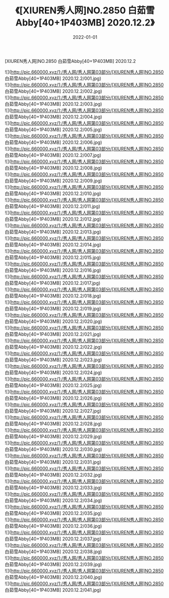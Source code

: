﻿---
layout: post
title:  《[XIUREN秀人网]NO.2850 白茹雪Abby[40+1P403MB] 2020.12.2》
date:   2022-01-01
img: http://pic.660000.xyz/1:/秀人网/秀人网第03部分/[XIUREN秀人网]NO.2850 白茹雪Abby[40+1P403MB] 2020.12.2/000.jpg
categories: [美女, 清纯, 唯美]
---

[XIUREN秀人网]NO.2850 白茹雪Abby[40+1P403MB] 2020.12.2

 ![](http://pic.660000.xyz/1:/秀人网/秀人网第03部分/[XIUREN秀人网]NO.2850 白茹雪Abby[40+1P403MB] 2020.12.2/001.jpg) <br>![](http://pic.660000.xyz/1:/秀人网/秀人网第03部分/[XIUREN秀人网]NO.2850 白茹雪Abby[40+1P403MB] 2020.12.2/002.jpg) <br>![](http://pic.660000.xyz/1:/秀人网/秀人网第03部分/[XIUREN秀人网]NO.2850 白茹雪Abby[40+1P403MB] 2020.12.2/003.jpg) <br>![](http://pic.660000.xyz/1:/秀人网/秀人网第03部分/[XIUREN秀人网]NO.2850 白茹雪Abby[40+1P403MB] 2020.12.2/004.jpg) <br>![](http://pic.660000.xyz/1:/秀人网/秀人网第03部分/[XIUREN秀人网]NO.2850 白茹雪Abby[40+1P403MB] 2020.12.2/005.jpg) <br>![](http://pic.660000.xyz/1:/秀人网/秀人网第03部分/[XIUREN秀人网]NO.2850 白茹雪Abby[40+1P403MB] 2020.12.2/006.jpg) <br>![](http://pic.660000.xyz/1:/秀人网/秀人网第03部分/[XIUREN秀人网]NO.2850 白茹雪Abby[40+1P403MB] 2020.12.2/007.jpg) <br>![](http://pic.660000.xyz/1:/秀人网/秀人网第03部分/[XIUREN秀人网]NO.2850 白茹雪Abby[40+1P403MB] 2020.12.2/008.jpg) <br>![](http://pic.660000.xyz/1:/秀人网/秀人网第03部分/[XIUREN秀人网]NO.2850 白茹雪Abby[40+1P403MB] 2020.12.2/009.jpg) <br>![](http://pic.660000.xyz/1:/秀人网/秀人网第03部分/[XIUREN秀人网]NO.2850 白茹雪Abby[40+1P403MB] 2020.12.2/010.jpg) <br>![](http://pic.660000.xyz/1:/秀人网/秀人网第03部分/[XIUREN秀人网]NO.2850 白茹雪Abby[40+1P403MB] 2020.12.2/011.jpg) <br>![](http://pic.660000.xyz/1:/秀人网/秀人网第03部分/[XIUREN秀人网]NO.2850 白茹雪Abby[40+1P403MB] 2020.12.2/012.jpg) <br>![](http://pic.660000.xyz/1:/秀人网/秀人网第03部分/[XIUREN秀人网]NO.2850 白茹雪Abby[40+1P403MB] 2020.12.2/013.jpg) <br>![](http://pic.660000.xyz/1:/秀人网/秀人网第03部分/[XIUREN秀人网]NO.2850 白茹雪Abby[40+1P403MB] 2020.12.2/014.jpg) <br>![](http://pic.660000.xyz/1:/秀人网/秀人网第03部分/[XIUREN秀人网]NO.2850 白茹雪Abby[40+1P403MB] 2020.12.2/015.jpg) <br>![](http://pic.660000.xyz/1:/秀人网/秀人网第03部分/[XIUREN秀人网]NO.2850 白茹雪Abby[40+1P403MB] 2020.12.2/016.jpg) <br>![](http://pic.660000.xyz/1:/秀人网/秀人网第03部分/[XIUREN秀人网]NO.2850 白茹雪Abby[40+1P403MB] 2020.12.2/017.jpg) <br>![](http://pic.660000.xyz/1:/秀人网/秀人网第03部分/[XIUREN秀人网]NO.2850 白茹雪Abby[40+1P403MB] 2020.12.2/018.jpg) <br>![](http://pic.660000.xyz/1:/秀人网/秀人网第03部分/[XIUREN秀人网]NO.2850 白茹雪Abby[40+1P403MB] 2020.12.2/019.jpg) <br>![](http://pic.660000.xyz/1:/秀人网/秀人网第03部分/[XIUREN秀人网]NO.2850 白茹雪Abby[40+1P403MB] 2020.12.2/020.jpg) <br>![](http://pic.660000.xyz/1:/秀人网/秀人网第03部分/[XIUREN秀人网]NO.2850 白茹雪Abby[40+1P403MB] 2020.12.2/021.jpg) <br>![](http://pic.660000.xyz/1:/秀人网/秀人网第03部分/[XIUREN秀人网]NO.2850 白茹雪Abby[40+1P403MB] 2020.12.2/022.jpg) <br>![](http://pic.660000.xyz/1:/秀人网/秀人网第03部分/[XIUREN秀人网]NO.2850 白茹雪Abby[40+1P403MB] 2020.12.2/023.jpg) <br>![](http://pic.660000.xyz/1:/秀人网/秀人网第03部分/[XIUREN秀人网]NO.2850 白茹雪Abby[40+1P403MB] 2020.12.2/024.jpg) <br>![](http://pic.660000.xyz/1:/秀人网/秀人网第03部分/[XIUREN秀人网]NO.2850 白茹雪Abby[40+1P403MB] 2020.12.2/025.jpg) <br>![](http://pic.660000.xyz/1:/秀人网/秀人网第03部分/[XIUREN秀人网]NO.2850 白茹雪Abby[40+1P403MB] 2020.12.2/026.jpg) <br>![](http://pic.660000.xyz/1:/秀人网/秀人网第03部分/[XIUREN秀人网]NO.2850 白茹雪Abby[40+1P403MB] 2020.12.2/027.jpg) <br>![](http://pic.660000.xyz/1:/秀人网/秀人网第03部分/[XIUREN秀人网]NO.2850 白茹雪Abby[40+1P403MB] 2020.12.2/028.jpg) <br>![](http://pic.660000.xyz/1:/秀人网/秀人网第03部分/[XIUREN秀人网]NO.2850 白茹雪Abby[40+1P403MB] 2020.12.2/029.jpg) <br>![](http://pic.660000.xyz/1:/秀人网/秀人网第03部分/[XIUREN秀人网]NO.2850 白茹雪Abby[40+1P403MB] 2020.12.2/030.jpg) <br>![](http://pic.660000.xyz/1:/秀人网/秀人网第03部分/[XIUREN秀人网]NO.2850 白茹雪Abby[40+1P403MB] 2020.12.2/031.jpg) <br>![](http://pic.660000.xyz/1:/秀人网/秀人网第03部分/[XIUREN秀人网]NO.2850 白茹雪Abby[40+1P403MB] 2020.12.2/032.jpg) <br>![](http://pic.660000.xyz/1:/秀人网/秀人网第03部分/[XIUREN秀人网]NO.2850 白茹雪Abby[40+1P403MB] 2020.12.2/033.jpg) <br>![](http://pic.660000.xyz/1:/秀人网/秀人网第03部分/[XIUREN秀人网]NO.2850 白茹雪Abby[40+1P403MB] 2020.12.2/034.jpg) <br>![](http://pic.660000.xyz/1:/秀人网/秀人网第03部分/[XIUREN秀人网]NO.2850 白茹雪Abby[40+1P403MB] 2020.12.2/035.jpg) <br>![](http://pic.660000.xyz/1:/秀人网/秀人网第03部分/[XIUREN秀人网]NO.2850 白茹雪Abby[40+1P403MB] 2020.12.2/036.jpg) <br>![](http://pic.660000.xyz/1:/秀人网/秀人网第03部分/[XIUREN秀人网]NO.2850 白茹雪Abby[40+1P403MB] 2020.12.2/037.jpg) <br>![](http://pic.660000.xyz/1:/秀人网/秀人网第03部分/[XIUREN秀人网]NO.2850 白茹雪Abby[40+1P403MB] 2020.12.2/038.jpg) <br>![](http://pic.660000.xyz/1:/秀人网/秀人网第03部分/[XIUREN秀人网]NO.2850 白茹雪Abby[40+1P403MB] 2020.12.2/039.jpg) <br>![](http://pic.660000.xyz/1:/秀人网/秀人网第03部分/[XIUREN秀人网]NO.2850 白茹雪Abby[40+1P403MB] 2020.12.2/040.jpg) <br>![](http://pic.660000.xyz/1:/秀人网/秀人网第03部分/[XIUREN秀人网]NO.2850 白茹雪Abby[40+1P403MB] 2020.12.2/041.jpg) <br>